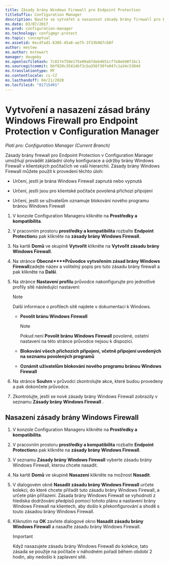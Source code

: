 ```yaml
---
title: Zásady brány Windows Firewall pro Endpoint Protection
titleSuffix: Configuration Manager
description: Naučte se vytvářet a nasazovat zásady brány firewall pro Endpoint Protection v nástroji System Center 2012 Configuration Manager.
ms.date: 03/07/2017
ms.prod: configuration-manager
ms.technology: configmgr-protect
ms.topic: conceptual
ms.assetid: 6ecdfad1-6305-45a8-ae75-3f33b967cb8f
author: mestew
ms.author: mstewart
manager: dougeby
ms.openlocfilehash: 7c017e750e175e09a67deb4651cf7e8eb98f1bc1
ms.sourcegitcommit: bbf820c35414bf2cba356f30fe047c1a34c5384d
ms.translationtype: MT
ms.contentlocale: cs-CZ
ms.lasthandoff: 04/21/2020
ms.locfileid: "81715491"
---
```

# <a name="create-and-deploy-windows-firewall-policies-for-endpoint-protection-in-configuration-manager"></a>Vytvoření a nasazení zásad brány Windows Firewall pro Endpoint Protection v Configuration Manager

*Platí pro: Configuration Manager (Current Branch)*

Zásady brány firewall pro Endpoint Protection v Configuration Manager umožňují provádět základní úlohy konfigurace a údržby brány Windows Firewall v klientských počítačích ve vaší hierarchii. Zásady brány Windows Firewall můžete použít k provedení těchto úloh:  

-   Určení, jestli je brána Windows Firewall zapnutá nebo vypnutá  

-   Určení, jestli jsou pro klientské počítače povolená příchozí připojení  

-   Určení, jestli se uživatelům oznamuje blokování nového programu bránou Windows Firewall  

1.  V konzole Configuration Manageru klikněte na **Prostředky a kompatibilita**.  

2.  V pracovním prostoru **prostředky a kompatibilita** rozbalte **Endpoint Protection**a pak klikněte na **zásady brány Windows Firewall**.  

3.  Na kartě **Domů** ve skupině **Vytvořit** klikněte na **Vytvořit zásadu brány Windows Firewall**.  

4.  Na stránce **Obecné****Průvodce vytvořením zásad brány Windows Firewall**zadejte název a volitelný popis pro tuto zásadu brány firewall a pak klikněte na **Další**.  

5.  Na stránce **Nastavení profilu** průvodce nakonfigurujte pro jednotlivé profily sítě následující nastavení:  

    > [!NOTE]  
    >  Další informace o profilech sítě najdete v dokumentaci k Windows.  

    -   **Povolit bránu Windows Firewall**  

        > [!NOTE]  
        >  Pokud není **Povolit bránu Windows Firewall** povolené, ostatní nastavení na této stránce průvodce nejsou k dispozici.  

    -   **Blokování všech příchozích připojení, včetně připojení uvedených na seznamu povolených programů**  

    -   **Oznámit uživatelům blokování nového programu bránou Windows Firewall**  

6.  Na stránce **Souhrn** v průvodci zkontrolujte akce, které budou provedeny a pak dokončete průvodce.  

7.  Zkontrolujte, jestli se nové zásady brány Windows Firewall zobrazily v seznamu **Zásady brány Windows Firewall** .  

##  <a name="to-deploy-a-windows-firewall-policy"></a><a name="BKMK_Assign"></a> Nasazení zásady brány Windows Firewall  

1.  V konzole Configuration Manageru klikněte na **Prostředky a kompatibilita**.  

2.  V pracovním prostoru **prostředky a kompatibilita** rozbalte **Endpoint Protection**a pak klikněte na **zásady brány Windows Firewall**.  

3.  V seznamu **Zásady brány Windows Firewall** vyberte zásadu brány Windows Firewall, kterou chcete nasadit.  

4.  Na kartě **Domů** ve skupině **Nasazení** klikněte na možnost **Nasadit**.  

5.  V dialogovém okně **Nasadit zásadu brány Windows Firewall** určete kolekci, do které chcete přiřadit tuto zásadu brány Windows Firewall, a určete plán přiřazení. Zásada brány Windows Firewall se vyhodnotí z hlediska dodržování předpisů pomocí tohoto plánu a nastavení brány Windows Firewall na klientech, aby došlo k překonfigurování a shodě s touto zásadou brány Windows Firewall.  

6.  Kliknutím na **OK** zavřete dialogové okno **Nasadit zásadu brány Windows Firewall** a nasaďte zásadu brány Windows Firewall.  

    > [!IMPORTANT]  
    >  Když nasazujete zásadu brány Windows Firewall do kolekce, tato zásada se použije na počítače v náhodném pořadí během období 2 hodin, aby nedošlo k zaplavení sítě.
